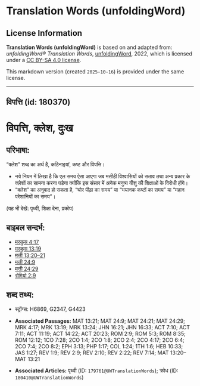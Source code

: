 # Translation Words (unfoldingWord)

## License Information

**Translation Words (unfoldingWord)** is based on and adapted from: _unfoldingWord® Translation Words_, [unfoldingWord](https://unfoldingword.org/utw), 2022, which is licensed under a [CC BY-SA 4.0 license](https://creativecommons.org/licenses/by-sa/4.0/legalcode.en).

This markdown version (created `2025-10-16`) is provided under the same license.



--------------------------------

## विपत्ति (id: 180370)

विपत्ति, क्लेश, दुःख
====================

परिभाषा:
--------

“क्लेश” शब्द का अर्थ है, कठिनाइयां, कष्ट और विपत्ति।

* नये नियम में लिखा है कि एल समय ऐसा आएगा जब मसीही विश्वासियों को सताव तथा अन्य प्रकार के क्लेशों का सामना करना पडेगा क्योंकि इस संसार में अनेक मनुष्य यीशु की शिक्षाओं के विरोधी होंगे।
* “क्लेश” का अनुवाद हो सकता है, “घोर पीढ़ा का समय” या “भयानक कष्टों का समय” या “महान परेशानियों का समय”।

(यह भी देखें: पृथ्वी, शिक्षा देना, प्रकोप)

बाइबल सन्दर्भ:
--------------

* [मरकुस 4:17](https://ref.ly/Mark4:17)
* [मरकुस 13:19](https://ref.ly/Mark13:19)
* [मत्ती 13:20–21](https://ref.ly/Matt13:20-Matt13:21)
* [मत्ती 24:9](https://ref.ly/Matt24:9)
* [मत्ती 24:29](https://ref.ly/Matt24:29)
* [रोमियो 2:9](https://ref.ly/Rom2:9)

शब्द तथ्य:
----------

* स्ट्रोंग्स: H6869, G2347, G4423

* **Associated Passages:** MAT 13:21; MAT 24:9; MAT 24:21; MAT 24:29; MRK 4:17; MRK 13:19; MRK 13:24; JHN 16:21; JHN 16:33; ACT 7:10; ACT 7:11; ACT 11:19; ACT 14:22; ACT 20:23; ROM 2:9; ROM 5:3; ROM 8:35; ROM 12:12; 1CO 7:28; 2CO 1:4; 2CO 1:8; 2CO 2:4; 2CO 4:17; 2CO 6:4; 2CO 7:4; 2CO 8:2; EPH 3:13; PHP 1:17; COL 1:24; 1TH 1:6; HEB 10:33; JAS 1:27; REV 1:9; REV 2:9; REV 2:10; REV 2:22; REV 7:14; MAT 13:20–MAT 13:21
* **Associated Articles:** पृथ्वी (ID: `179761@UWTranslationWords`); क्रोध (ID: `180410@UWTranslationWords`)

